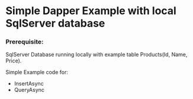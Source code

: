 # Simple Dapper Example with local SqlServer database

   ### Prerequisite:
   SqlServer Database running locally with example table Products(Id, Name, Price).

Simple Example code for:
* InsertAsync
* QueryAsync
